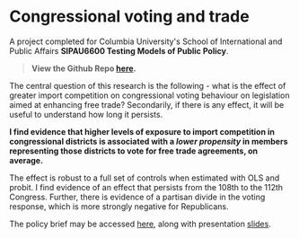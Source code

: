 # Congressional voting and trade
A project completed for Columbia University's School of International and Public Affairs **SIPAU6600 Testing Models of Public Policy**.

> **View the Github Repo [here](https://github.com/ltk2118/congress_trade).**

The central question of this research is the following - what is the effect of greater import competition on congressional voting behaviour on legislation aimed at enhancing free trade? Secondarily, if there is any effect, it will be useful to understand how long it persists.

**I find evidence that higher levels of exposure to import competition in congressional districts is associated with a *lower propensity* in members representing those districts to vote for free trade agreements, on average.**

The effect is robust to a full set of controls when estimated with OLS and probit. I find evidence of an effect that persists from the 108th to the 112th Congress. Further, there is evidence of a partisan divide in the voting response, which is more strongly negative for Republicans.

The policy brief may be accessed [here](subpages_assets/Import-Competition-and-Congressional-Voting.pdf), along with presentation [slides](subpages_assets/Import-Competition-and-Congressional-Voting-Slides.pdf).

